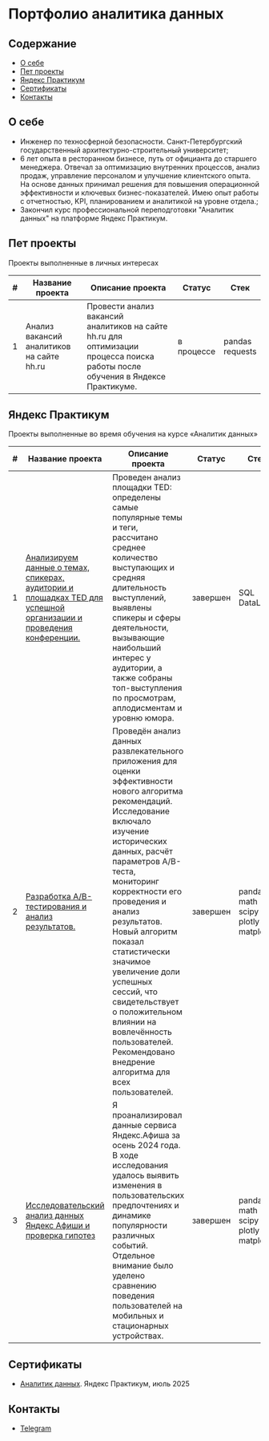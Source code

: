 # Портфолио аналитика данных

## Содержание
- [О себе](#о-себе)
- [Пет проекты](#пет-проекты)
- [Яндекс Практикум](#яндекс-практикум)
- [Сертификаты](#сертификаты)
- [Контакты](#контакты)
  
## О себе

- Инженер по техносферной безопасности. Санкт-Петербургский государственный архитектурно-строительный университет;
- 6 лет опыта в ресторанном бизнесе, путь от официанта до старшего менеджера.
Отвечал за оптимизацию внутренних процессов, анализ продаж, управление персоналом и улучшение клиентского опыта. На основе данных принимал решения для повышения операционной эффективности и ключевых бизнес-показателей. Имею опыт работы с отчетностью, KPI, планированием и аналитикой на уровне отдела.;
- Закончил курс профессиональной переподготовки "Аналитик данных" на платформе Яндекс Практикум.


## Пет проекты

Проекты выполненные в личных интересах

|#|Название проекта|Описание проекта|Статус|Стек|
|-|----------|----------|----------|----------|
|1|Анализ вакансий аналитиков на сайте hh.ru|Провести анализ вакансий аналитиков на сайте hh.ru для оптимизации процесса поиска работы после обучения в Яндексе Практикуме.|в процессе|pandas</br>requests</br>|

## Яндекс Практикум

Проекты выполненные во время обучения на курсе «Аналитик данных»

|#|Название проекта|Описание проекта|Статус|Стек|
|-|----------|----------|----------|----------|
|1|[Анализируем данные о темах, спикерах, аудитории и площадках TED для успешной организации и проведения конференции.](https://datalens.yandex/qlwa8dcvyvnkc)|Проведен анализ площадки TED: определены самые популярные темы и теги, рассчитано среднее количество выступающих и средняя длительность выступлений, выявлены спикеры и сферы деятельности, вызывающие наибольший интерес у аудитории, а также собраны топ-выступления по просмотрам, аплодисментам и уровню юмора.|завершен|SQL</br>DataLens</br>|
|2|[Разработка A/B-тестирования и анализ результатов.](https://github.com/mrsonikk/analyst_portfolio/blob/main/AB%20test.ipynb)|Проведён анализ данных развлекательного приложения для оценки эффективности нового алгоритма рекомендаций. Исследование включало изучение исторических данных, расчёт параметров A/B-теста, мониторинг корректности его проведения и анализ результатов. Новый алгоритм показал статистически значимое увеличение доли успешных сессий, что свидетельствует о положительном влиянии на вовлечённость пользователей. Рекомендовано внедрение алгоритма для всех пользователей.|завершен|pandas</br>math</br>scipy</br>plotly</br>matplotlib|
|3|[Исследовательский анализ данных Яндекс Афиши и проверка гипотез](https://github.com/mrsonikk/analyst_portfolio/blob/main/Afisha.ipynb)|Я проанализировал данные сервиса Яндекс.Афиша за осень 2024 года. В ходе исследования удалось выявить изменения в пользовательских предпочтениях и динамике популярности различных событий. Отдельное внимание было уделено сравнению поведения пользователей на мобильных и стационарных устройствах.|завершен|pandas</br>math</br>scipy</br>plotly</br>matplotlib|

## Сертификаты
- [Аналитик данных](https://disk.yandex.ru/i/sW2VFpJ9vGe1Fg). Яндекс Практикум, июль 2025

## Контакты
- [Telegram](https://t.me/mrsonikk)

